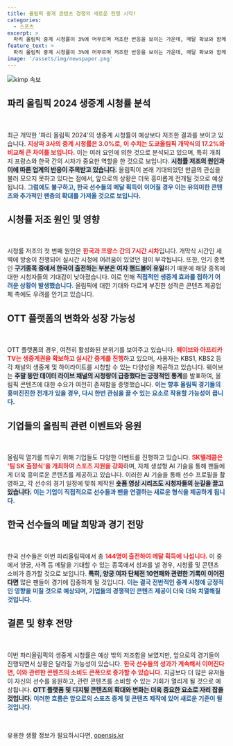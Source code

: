 ```yaml
---
title: 올림픽 중계 콘텐츠 경쟁의 새로운 전쟁 시작!
categories:
  - 스포츠
excerpt: >
  파리 올림픽 중계 시청률이 3%에 머무르며 저조한 반응을 보이는 가운데, 메달 확보와 함께 OTT 플랫폼에서의 새로운 콘텐츠 경쟁이 뜨거워질 것이라는 기대가 커지고 있다!
feature_text: >
  파리 올림픽 중계 시청률이 3%에 머무르며 저조한 반응을 보이는 가운데, 메달 확보와 함께 OTT 플랫폼에서의 새로운 콘텐츠 경쟁이 뜨거워질 것이라는 기대가 커지고 있다!
image: '/assets/img/newspaper.png'
---
```


<p><img src="/assets/img/newspaper.png" alt="kimp 속보" /></p>

<h2 data-ke-size="size26">파리 올림픽 2024 생중계 시청률 분석</h2>

<p data-ke-size="size16">&nbsp;</p>

<p data-ke-size="size16">최근 개막한 '파리 올림픽 2024'의 생중계 시청률이 예상보다 저조한 결과를 보이고 있습니다. <b><span style="color: #ee2323;">지상파 3사의 중계 시청률은 3.0%로, 이 수치는 도쿄올림픽 개막식의 17.2%와 비교해 큰 차이를 보입니다.</span></b> 이는 여러 요인에 의한 것으로 분석되고 있으며, 특히 개최지 프랑스와 한국 간의 시차가 중요한 역할을 한 것으로 보입니다. <b><span style="background-color: #21538527;">시청률 저조의 원인과 이에 따른 업계의 반응이 주목받고 있습니다.</span></b> 올림픽이 본래 기대되었던 만큼의 관심을 불러 모으지 못하고 있다는 점에서, 앞으로의 상황은 더욱 흥미롭게 전개될 것으로 예상됩니다. <b><span style="color: #1a5490;">그럼에도 불구하고, 한국 선수들의 메달 획득이 이어질 경우 이는 유의미한 콘텐츠와 추가적인 팬층의 확대를 가져올 것으로 보입니다.</span></b></p>

<h2 data-ke-size="size26">시청률 저조 원인 및 영향</h2>

<p data-ke-size="size16">&nbsp;</p>

<p data-ke-size="size16">시청률 저조의 첫 번째 원인은 <b><span style="color: #ee2323;">한국과 프랑스 간의 7시간 시차</span></b>입니다. 개막식 시간인 새벽에 방송이 진행되어 실시간 시청에 어려움이 있었던 점이 부각됩니다. 또한, 인기 종목인 <b><span style="background-color: #21538527;">구기종목 중에서 한국이 출전하는 부분은 여자 핸드볼이 유일</span></b>하기 때문에 해당 종목에 대한 시청자들의 기대감이 낮아졌습니다. 이로 인해 <b><span style="color: #1a5490;">직접적인 생중계 효과를 접하기 어려운 상황이 발생했습니다.</span></b> 올림픽에 대한 기대와 다르게 부진한 성적은 콘텐츠 제공업체 측에도 우려를 안기고 있습니다.</p>

<h2 data-ke-size="size26">OTT 플랫폼의 변화와 성장 가능성</h2>

<p data-ke-size="size16">&nbsp;</p>

<p data-ke-size="size16">OTT 플랫폼의 경우, 여전히 활성화된 분위기를 보여주고 있습니다. <b><span style="color: #ee2323;">웨이브와 아프리카TV는 생중계권을 확보하고 실시간 중계를 진행</span></b>하고 있으며, 사용자는 KBS1, KBS2 등 각 채널의 생중계 및 하이라이트를 시청할 수 있는 다양성을 제공하고 있습니다. 웨이브는 <b><span style="background-color: #21538527;">주말 동안 데이터 라이브 채널의 시청량이 급증했다는 긍정적인 통계</span></b>를 발표하여, 올림픽 콘텐츠에 대한 수요가 여전히 존재함을 증명했습니다. <b><span style="color: #1a5490;">이는 향후 올림픽 경기들의 흥미진진한 전개가 있을 경우, 다시 한번 관심을 끌 수 있는 요소로 작용할 가능성이 큽니다.</span></b></p>

<h2 data-ke-size="size26">기업들의 올림픽 관련 이벤트와 응원</h2>

<p data-ke-size="size16">&nbsp;</p>

<p data-ke-size="size16">올림픽 열기를 띄우기 위해 기업들도 다양한 이벤트를 진행하고 있습니다. <b><span style="color: #ee2323;">SK텔레콤은 '팀 SK 출정식'을 개최하여 스포츠 지원을 강화</span></b>하며, 자체 생성형 AI 기술을 통해 팬들에게 더욱 흥미로운 콘텐츠를 제공하고 있습니다. 이러한 AI 기술을 통해 선수 프로필을 촬영하고, 각 선수의 경기 일정에 맞춰 제작된 <b><span style="background-color: #21538527;">숏폼 영상 시리즈도 시청자들의 눈길을 끌고 있습니다.</span></b> <b><span style="color: #1a5490;">이는 기업이 직접적으로 선수들과 팬을 연결하는 새로운 형식을 제공하게 됩니다.</span></b></p>

<h2 data-ke-size="size26">한국 선수들의 메달 희망과 경기 전망</h2>

<p data-ke-size="size16">&nbsp;</p>

<p data-ke-size="size16">한국 선수들은 이번 파리올림픽에서 총 <b><span style="color: #ee2323;">144명이 출전하여 메달 획득에 나섭니다.</span></b> 이 중에서 양궁, 사격 등 메달을 기대할 수 있는 종목에서 성과를 낼 경우, 시청률 및 콘텐츠 소비가 증가할 것으로 보입니다. <b><span style="background-color: #21538527;">특히, 양궁 여자 단체전 10연패와 관련한 기록이 이어진다면</span></b> 많은 팬들이 경기에 집중하게 될 것입니다. <b><span style="color: #1a5490;">이는 결국 전반적인 중계 시청에 긍정적인 영향을 미칠 것으로 예상되며, 기업들의 경쟁적인 콘텐츠 제공이 더욱 더욱 치열해질 것입니다.</span></b></p>

<h2 data-ke-size="size26">결론 및 향후 전망</h2>

<p data-ke-size="size16">&nbsp;</p>

<p data-ke-size="size16">이번 파리올림픽의 생중계 시청률은 예상 밖의 저조함을 보였지만, 앞으로의 경기들이 진행되면서 상황은 달라질 가능성이 있습니다. <b><span style="color: #ee2323;">한국 선수들의 성과가 계속해서 이어진다면, 이와 관련한 콘텐츠의 소비도 큰폭으로 증가할 수 있습니다.</span></b> 지금보다 더 많은 유저들이 자신의 선수를 응원하고, 관련 콘텐츠를 소비할 수 있는 기회가 열리게 될 것으로 예상됩니다. <b><span style="background-color: #21538527;">OTT 플랫폼 및 디지털 콘텐츠의 확대와 변화는 더욱 중요한 요소로 자리 잡을 것입니다.</span></b> <b><span style="color: #1a5490;">이러한 흐름은 앞으로의 스포츠 중계 및 콘텐츠 제작에 있어 새로운 기준이 될 것입니다.</span></b></p>

<p data-ke-size="size16">&nbsp;</p>
유용한 생활 정보가 필요하시다면, <a href="https://opensis.kr" rel="dofollow">opensis.kr</a>


